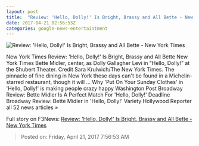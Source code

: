 ```yaml
---
layout: post
title:  "Review: 'Hello, Dolly!' Is Bright, Brassy and All Bette - New York Times"
date: 2017-04-21 02:56:53Z
categories: google-news-entertaintment
---
```


![Review: 'Hello, Dolly!' Is Bright, Brassy and All Bette - New York Times](https://static01.nyt.com/images/2017/04/21/arts/21hellodolly1/21hellodolly1-facebookJumbo.jpg)

New York Times Review: 'Hello, Dolly!' Is Bright, Brassy and All Bette New York Times Bette Midler, center, as Dolly Gallagher Levi in “Hello, Dolly!” at the Shubert Theater. Credit Sara Krulwich/The New York Times. The pinnacle of fine dining in New York these days can't be found in a Michelin-starred restaurant, though it will ... Why 'Put On Your Sunday Clothes' in 'Hello, Dolly!' is making people crazy happy Washington Post Broadway Review: Bette Midler Is A Perfect Match For 'Hello, Dolly!' Deadline Broadway Review: Bette Midler in 'Hello, Dolly!' Variety Hollywood Reporter all 52 news articles »


Full story on F3News: [Review: 'Hello, Dolly!' Is Bright, Brassy and All Bette - New York Times](http://www.f3nws.com/n/VDV4WJ)

> Posted on: Friday, April 21, 2017 7:56:53 AM
